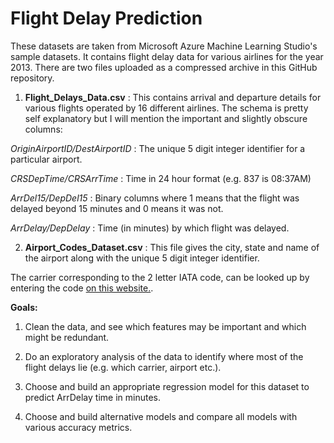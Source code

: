 # Flight Delay Prediction

These datasets are taken from Microsoft Azure Machine Learning Studio's sample datasets. It contains flight delay data for various airlines for the year 2013. There are two files uploaded as a compressed archive in this GitHub repository.

1) **Flight_Delays_Data.csv** : This contains arrival and departure details for various flights operated by 16 different airlines. The schema is pretty self explanatory but I will mention the important and slightly obscure columns:

*OriginAirportID/DestAirportID* : The unique 5 digit integer identifier for a particular airport.

*CRSDepTime/CRSArrTime* : Time in 24 hour format (e.g. 837 is 08:37AM)

*ArrDel15/DepDel15* : Binary columns where 1 means that the flight was delayed beyond 15 minutes and 0 means it was not.

*ArrDelay/DepDelay* : Time (in minutes) by which flight was delayed.

2) **Airport_Codes_Dataset.csv** : This file gives the city, state and name of the airport along with the unique 5 digit integer identifier.

The carrier corresponding to the 2 letter IATA code, can be looked up by entering the code [on this website.](http://www.iata.org/publications/Pages/code-search.aspx).

**Goals:**

1. Clean the data, and see which features may be important and which might be redundant.

2. Do an exploratory analysis of the data to identify where most of the flight delays lie (e.g. which carrier, airport etc.).

3. Choose and build an appropriate regression model for this dataset to predict ArrDelay time in minutes.

4. Choose and build alternative models and compare all models with various accuracy metrics.
